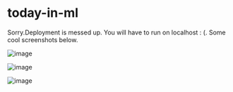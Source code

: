 # today-in-ml

Sorry.Deployment is messed up. You will have to run on localhost : (.
Some cool screenshots below.

![image](https://github.com/yeefever/today-in-ml/assets/76747388/b7a1acca-6376-436a-9437-a829c51f9df9)

![image](https://github.com/yeefever/today-in-ml/assets/76747388/cb28a5c5-029c-4200-96fd-863604f8dd55)

![image](https://github.com/yeefever/today-in-ml/assets/76747388/3d50a13f-34d0-4947-8e9f-5858e4efc126)
